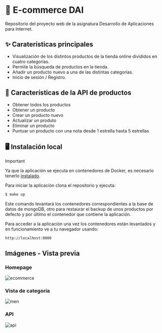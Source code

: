 # 🛒 E-commerce DAI
Repositorio del proyecto web de la asignatura Desarrollo de Aplicaciones para Internet.

## ✨ Caraterísticas principales
- Visualización de los distintos productos de la tienda online divididos en cuatro categorías.
- Permite la búsqueda de productos en la tienda.
- Añadir un producto nuevo a una de las distintas categorías.
- Inicio de sesión / Registro.

## 🔗 Características de la API de productos
- Obtener todos los productos
- Obtener un producto
- Crear un producto nuevo
- Actualizar un produto
- Eliminar un producto
- Puntuar un producto con una nota desde 1 estrella hasta 5 estrellas

## 🖥️ Instalación local
> [!IMPORTANT]
> Ya que la aplicación se ejecuta en contenedores de Docker, es necesario tenerlo [instalado](https://docs.docker.com/engine/install/).

Para iniciar la aplicación clona el repositorio y ejecuta:
```bash
$ make up
```
Este comando levantará los contenedores correspondientes a la base de datos de mongoDB, otro para restaurar el backup de unos productos por defecto y por último el contenedor que contiene la aplicación.

Para acceder a la aplicación una vez los contenedores están levantados y en funcionamiento ve a tu navegador usando:
```
http://localhost:8000
```
## Imágenes - Vista previa

### Homepage

![ecommerce](https://github.com/user-attachments/assets/3339196a-8d84-4c15-8efc-1cf7517caf50)

### Vista de categoría

![men](https://github.com/user-attachments/assets/cc4c42a6-4a1e-4ebf-9022-3dfa6257b5f3)

### API

![api](https://github.com/user-attachments/assets/bf9f55ea-30a8-4ddb-921e-5c65a3ca6550)
